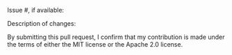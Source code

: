 Issue #, if available:

Description of changes:

By submitting this pull request, I confirm that my contribution is made under the terms of either the MIT license or the Apache 2.0 license.
